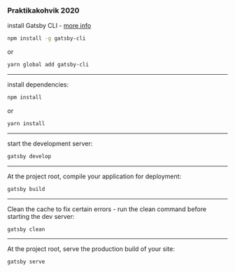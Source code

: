 ### Praktikakohvik 2020

install Gatsby CLI - [more info](https://www.gatsbyjs.org/tutorial/part-zero/)
```sh
npm install -g gatsby-cli
```
or 
```sh
yarn global add gatsby-cli
```
---
install dependencies: 
```sh
npm install
```
or
```sh
yarn install
```
---
start the development server:
```sh
gatsby develop
```
---
At the project root, compile your application for deployment:
```sh
gatsby build
```
---
Clean the cache to fix certain errors - run the clean command before starting the dev server:
```sh
gatsby clean
```
---
At the project root, serve the production build of your site:
```sh
gatsby serve
```
